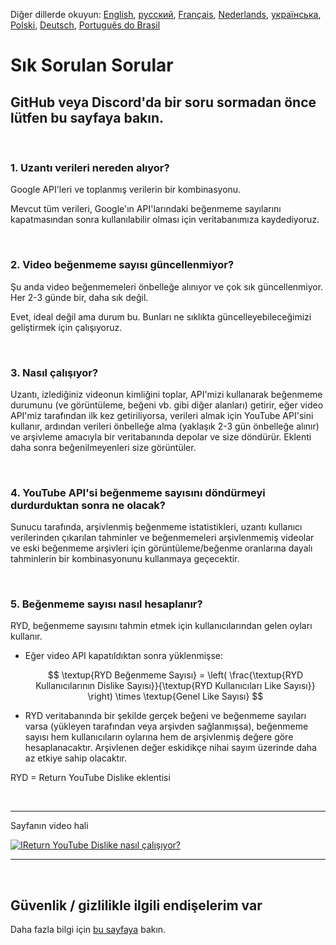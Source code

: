 Diğer dillerde okuyun: [English](FAQ.md), [русский](FAQru.md), [Français](FAQfr.md), [Nederlands](FAQnl.md), [українська](FAQuk.md), [Polski](FAQpl.md), [Deutsch](FAQde.md), [Português do Brasil](FAQpt_BRmd)


# Sık Sorulan Sorular

## GitHub veya Discord'da bir soru sormadan önce lütfen bu sayfaya bakın.

<br>

### **1. Uzantı verileri nereden alıyor?**

Google API'leri ve toplanmış verilerin bir kombinasyonu.

Mevcut tüm verileri, Google'ın API'larındaki beğenmeme sayılarını kapatmasından sonra kullanılabilir olması için veritabanımıza kaydediyoruz.

<br>

### **2. Video beğenmeme sayısı güncellenmiyor?**

Şu anda video beğenmemeleri önbelleğe alınıyor ve çok sık güncellenmiyor. Her 2-3 günde bir, daha sık değil.

Evet, ideal değil ama durum bu. Bunları ne sıklıkta güncelleyebileceğimizi geliştirmek için çalışıyoruz.

<br>

### **3. Nasıl çalışıyor?**

Uzantı, izlediğiniz videonun kimliğini toplar, API'mizi kullanarak beğenmeme durumunu (ve görüntüleme, beğeni vb. gibi diğer alanları) getirir, eğer video API'miz tarafından ilk kez getiriliyorsa, verileri almak için YouTube API'sini kullanır, ardından verileri önbelleğe alma (yaklaşık 2-3 gün önbelleğe alınır) ve arşivleme amacıyla bir veritabanında depolar ve size döndürür. Eklenti daha sonra beğenilmeyenleri size görüntüler.

<br>

### **4. YouTube API'si beğenmeme sayısını döndürmeyi durdurduktan sonra ne olacak?**

Sunucu tarafında, arşivlenmiş beğenmeme istatistikleri, uzantı kullanıcı verilerinden çıkarılan tahminler ve beğenmemeleri arşivlenmemiş videolar ve eski beğenmeme arşivleri için görüntüleme/beğenme oranlarına dayalı tahminlerin bir kombinasyonunu kullanmaya geçecektir.

<br>

### **5. Beğenmeme sayısı nasıl hesaplanır?**

RYD, beğenmeme sayısını tahmin etmek için kullanıcılarından gelen oyları kullanır.

- Eğer video API kapatıldıktan sonra yüklenmişse:

  $$ \textup{RYD Beğenmeme Sayısı} = \left( \frac{\textup{RYD Kullanıcılarının Dislike Sayısı}}{\textup{RYD Kullanıcıları Like Sayısı}} \right) \times \textup{Genel Like Sayısı} $$

- RYD veritabanında bir şekilde gerçek beğeni ve beğenmeme sayıları varsa (yükleyen tarafından veya arşivden sağlanmışsa), beğenmeme sayısı hem kullanıcıların oylarına hem de arşivlenmiş değere göre hesaplanacaktır. Arşivlenen değer eskidikçe nihai sayım üzerinde daha az etkiye sahip olacaktır.

RYD = Return YouTube Dislike eklentisi

<br>

---

Sayfanın video hali

[![IReturn YouTube Dislike nasıl çalışıyor?](https://yt-embed.herokuapp.com/embed?v=GSmmtv-0yYQ)](https://www.youtube.com/watch?v=GSmmtv-0yYQ)

---

<br>

## Güvenlik / gizlilikle ilgili endişelerim var

Daha fazla bilgi için [bu sayfaya](SECURITY-FAQtr.md) bakın.
